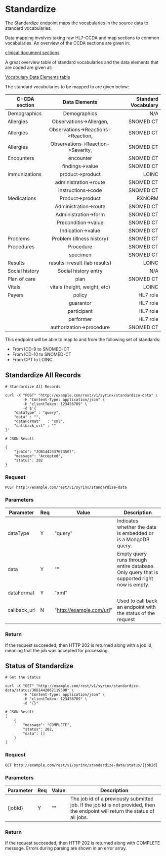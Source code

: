 # Standardize

The Standardize endpoint maps the vocabularies in the source data to
standard vocabularies.

Data mapping involves taking raw HL7-CCDA and map sections to common
vocabularies. An overview of the CCDA sections are given in:

[clinical document sections](http://developers.amida-tech.com/document_model.html)


A great overview table of standard vocabularies and the data elements that are coded are given at:

[Vocabulary Data Elements table](http://library.ahima.org/xpedio/groups/public/documents/ahima/bok1_033474.hcsp?dDocName=bok1_033474)

 The standard vocabularies to be mapped to are
given below:

|C-CDA section |        Data Elements   |Standard Vocabulary|
|-------------|:-------------:|---------------:|
|Demographics           |Demographics | N/A                         |
|Allergies               | Observations->Allergen, | SNOMED CT|
|Allergies               | Observations->Reactions->Reaction, | SNOMED CT|
|Allergies               | Observations->Reaction->Severity, | SNOMED CT|
|Encounters     |encounter                    | SNOMED CT |
|                |      findings->value                    |  SNOMED CT|
|Immunizations  |product->product       |LOINC|
|       |administration->route  |SNOMED CT|
|       |instructions->code     |SNOMED CT|
|Medications    |Product->product       |RXNORM |
|       |Administration->route  |SNOMED CT|
|       |Administration->form   |SNOMED CT|
|       |Precondition->value    |SNOMED CT|
|       |Indication->value      |SNOMED CT|
|Problems       |Problem (illness history)|     SNOMED CT|
|Procedures     |Procedure      |SNOMED CT|
|       |specimen       |SNOMED CT|
|Results|       results->result (lab results)|  LOINC|
|Social history |Social history entry|  N/A|
|Plan of care   |plan   |SNOMED CT|
|Vitals |vitals (height, weight, etc)   |LOINC|
|Payers |policy |HL7 role |
|       |guarantor      |HL7 role|
|       |participant    |HL7 role|
|       |performer      |HL7 role|
|       |authorization->procedure|      SNOMED CT|

This endpoint will be able to map to and from the following set of standards:

* From ICD-9 to SNOMED-CT
* From ICD-10 to SNOMED-CT
* From CPT to LOINC

## Standardize All Records

```shell
# Standardize All Records

curl -X "POST" "http://example.com/rest/v1/syrinx/standardize-data" \
        -H "Content-Type: application/json" \
        -H "clientToken: 123456789" \
        -d $'{
    "dataType" : "query",
    "data" : "",
    "dataFormat"   : "xml",
    "callback_url" : ""
}'
```
```shell
# JSON Result

{
    "jobId": "JOB1442337673507",
    "message": "Accepted",
    "status": 202
}
```

### Request

`POST http://example.com/rest/v1/syrinx/standardize-data`

### Parameters

Parameter | Req | Value | Description
--------- | ------- | ------ | -----------
dataType | Y | "query" | Indicates whether the data is embedded or is a MongoDB query.
data | Y | "" | Empty query runs through entire database.  Only query that is supported right now is empty.
dataFormat | Y | "xml" | 
callback_url | N | "http://example.com/url" | Used to call back an endpoint with the status of the request

### Return
If the request succeeded, then HTTP 202 is returned along with a job id, meaning that the job was accepted for processing.

## Status of Standardize

```shell
# Get the Status

curl -X "GET" "http://example.com/rest/v1/syrinx/standardize-data/status/JOB1442862119598" \
        -H "Content-Type: application/json" \
        -H "clientToken: 123456789" \
        -d "{}"
```
```shell
# JSON Result
[
    {
        "message": "COMPLETE",
        "status": 202,
        "data": []
    }
]
```
### Request

`GET http://example.com/rest/v1/syrinx/standardize-data/status/{jobId}`

### Parameters

Parameter | Req | Value | Description
--------- | ------- | ------ | -----------
{jobId} | Y | "" | The job id of a previously submitted job.  If the job id is not provided, then the endpoint will return the status of all jobs.

### Return
If the request succeeded, then HTTP 202 is returned along with COMPLETE message.  Errors during parsing are shown in an error array.

